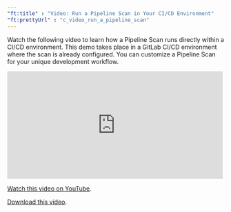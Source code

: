 ```yaml
---
"ft:title" : "Video: Run a Pipeline Scan in Your CI/CD Environment"
"ft:prettyUrl" : "c_video_run_a_pipeline_scan"
---
```


Watch the following video to learn how a Pipeline Scan runs directly within a CI/CD environment. This demo takes place in a GitLab CI/CD environment where the scan is already configured. You can customize a Pipeline Scan for your unique development workflow.

<iframe width="500" height="250" src="https://www.youtube.com/embed/Mv9R615B_34" title="Run a Pipeline Scan in Your CI/CD Environment" frameborder="0" allow="accelerometer; autoplay; clipboard-write; encrypted-media; gyroscope; picture-in-picture" allowfullscreen></iframe>

[Watch this video on YouTube](https://www.youtube.com/embed/Mv9R615B_34).

[Download this video](https://d3pn0dtbjseokt.cloudfront.net/Run_A_Pipeline_Scan.mp4).
